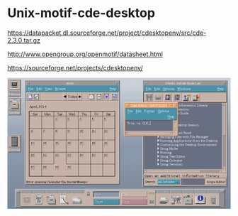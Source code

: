 # Unix-motif-cde-desktop


https://datapacket.dl.sourceforge.net/project/cdesktopenv/src/cde-2.3.0.tar.gz

http://www.opengroup.org/openmotif/datasheet.html

https://sourceforge.net/projects/cdesktopenv/

![](https://raw.githubusercontent.com/spartrekus/Unix-motif-cde-desktop/master/cde-screenshot1.png)

